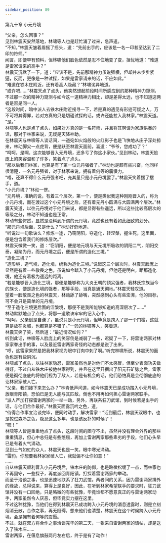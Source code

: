 ```yaml
---
sidebar_position: 89
---
```

 第九十章 小元丹境


“父亲，怎么回事？”  
见到林震天安然落地，林啸等人也是赶忙涌了过来，急声道。  
“不知。”林震天皱着眉摇了摇头，道：“先前出手的，应该是一名一印甚至达到了二印的符师。”  
闻言，即便早有预料，但林啸他们脸色依然是忍不住地变了变，担忧地道：“难道是雷家请来的高手？”  
林震天沉默了一下，道：“应该不是，先前那精神力虽说强横，但却并未步步紧逼，反而，更像是一种试探，如果是雷家请来的话，不应如此。”  
“难道在铁木庄附近，还有着高人隐藏？”林啸诧异地道。  
“或许吧……”林震天点了点头，他突然想起前段时间所感应到的那种精神力窥测，不过那一次的精神力窥测与如今这一道精神力相比，却是差得太远，也不知道这两者是否是同一人。  
“这段时间，暗中派人去铁木庄附近搜寻一下，若是真的遇见有形迹可疑之人，万不可将其得罪，若对方真的只是切磋试探的话，或许还能拉入我林家。”林震天道。  
“是。”  
林啸等人也是点了点头，如果对方真的是一名符师，并且将其聘请为家族供奉的话，那对于林家来说，无疑是天降神助。  
在林震天与林啸等人谈话间，一道宛如火焰般的火红影子也是飞快地从庄子深处掠来，林动脚尖一点虎背，便是跃至林震天面前，喜道：“爷爷，您成功了？”  
“呵呵，是啊，这次能够晋入元丹境，还多亏了你这小家伙。”见到林动，林震天脸庞上的笑容温和了许多，笑着点了点头。  
“那以后我们林家，也算是有了第一位元丹强者了。”林动也是颇有些兴奋，他同样很清楚，一名元丹强者，对于林家来说，拥有着何等的震慑力。  
“唔，还算不得什么元丹强者吧，充其量只是小元丹境罢了。”林震天笑着摆了摆手，道。  
“小元丹境？”林动一愣。  
“元丹境，准确的说，有着三个层次，第一个，便是类似我这种刚刚晋入的，称为小元丹境，而在渡过这个小元丹境之后，还有着元丹小圆满与大圆满两个层次。”林震天笑道，以往元丹境对于他们来说，都是显得有些遥远，所以这些比较高层次的等级之分，林动不知道也是正常。  
林动有些愕然，显然是没料到所谓的元丹境，竟然也还有着如此细致的划分。  
“那元丹境后面，又是什么？”林动好奇地道。  
“听说过一句歌诀么？修炼一途，乃窃阴阳，夺造化，转涅槃，握生死，这里面，便是包含着我们的修炼层次。”  
林震天微微一笑，道：“窃阴阳，便是地元境与天元境所吸收的阴阳二气，阴阳交泰，凝聚为丹，而元丹境之后，便是所谓的造化三境。”  
“造化三境？”  
“造形境，造气境，造化境，统称为造化三境。”说起这三个层次时，林震天脸庞上显然是有着一些敬畏之色，虽说如今踏入了小元丹境，但他还是明白，距那造化境，他还有着极为遥远的距离。  
“若是能够晋入造化三境，那便是能够称为大炎王朝的顶尖强者，我林氏宗族当今的族长，便是造化境的强者，那等手段，当真是通天彻地。”林震天轻叹道。  
望着一脸敬畏之色的林震天，林动舔了舔嘴，突然感到心头有些澎湃，他的目标，可不会只是简单的元丹境。  
“至于造化三境更后面的涅槃境，那便不是我所能够知道的高深层次了……”  
林动默默地点了点头，将那一道歌诀牢牢的记入心中。  
“呵呵，父亲倒是自谦了，虽说只是小元丹境，但毕竟是跨入了那一个门槛，这就算是放在炎城，也都算是不错了。”一旁的林啸等人，笑着道。  
林震天笑了笑，然后道：“最近情况如何？”  
听到此话，林啸等人脸庞上的笑容倒是减弱了一些，迟疑了一下，将雷谢两家对林家家眷出手的事，以及最近雷谢两家奇怪的动态都是说了出来。  
“哼，这雷家果然是把我林家视为眼中钉肉中刺了啊。”听完林啸所说，林震天的面色也是有些阴沉。  
林啸点了点头，以往林家隐忍，雷家虽然也是对他们不太感冒，但至少表面功夫做得好，不过自从铁木庄被他林家得到，并且在这里开掘出了阳元石矿脉之后，雷家便是彻彻底底的将他们视为了敌人，若是有机会的话，他们恐怕真是会彻彻底底的让林家家破人亡。  
“父亲，我们接下来怎么办？”林肯低声问道，如今林震天已是成功踏入小元丹境，放眼青阳镇，恐怕已是无人能与其匹敌，倒也不用再如何担心雷谢两家联手。  
“派人严加打探雷谢两家的一举一动，另外，再联系狂刀武馆，到时候若是出手的话，与他们合作最好。”林震天面露沉吟之色，道。  
“待得合作事宜洽谈完毕，便同时动手，解决雷家！”话到最后，林震天双眼中，也是掠过森冷之色，隐忍这么多年，也是该反扑的时候了！  
“嗯！”  
林啸等人皆是重重地点了点头，这段时间的固守不出，虽然并没有理会外界的那些重重猜忌，但心中总归是有些憋屈，再加上雷谢两家那些卑劣的手段，他们心头早已是有着火气涌动。  
见到士气如虹的众人，林震天也是一笑，眼中寒光涌动。  
“雷豹，你想要我林家家破人亡，我就偏不让你如意！”  
……  
自从林震天顺利晋入小元丹境后，铁木庄的防御，也是略微松缓了一点，而林家也不再固守，一些探子，再度派回青阳镇，打探着雷谢两家的举动。  
而至于洽谈之事，也是迅速地联系了狂刀武馆，两者间的关系，因为雷谢两家排外的缘故，总得说来，算得上是良好，因此，在听到林家希望联手的要求时，狂刀武馆并没有一口回绝，只是略微的有些犹豫，毕竟谁都不愿意真正的与雷谢两家动手，两家虽然令人厌恶，但毕竟实力摆在这里。  
不过这种犹豫，当他们在得到林震天已成功跨入小元丹境的消息透露时，则是立刻烟消云散，合作之事，再无阻碍，想来他们也清楚，林震天在这个时候跨入小元丹境，会是拥有着何等的震慑。  
不过，就在双方将合作之事洽谈完毕的第二天，一张来自雷谢两家的请帖，却是送入了铁木庄……  
雷谢两家，在偃息旗鼓两月左右后，终于是有了动作！  
  
  

